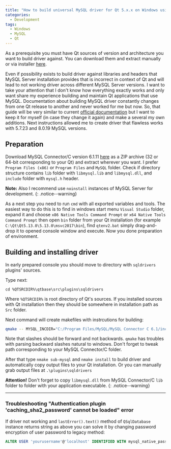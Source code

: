 ```yaml
---
title: "How to build universal MySQL driver for Qt 5.x.x on Windows using MSVC"
categories:
  - Development
tags:
  - Windows
  - MySQL
  - Qt
---
```


As a prerequisite you must have Qt sources of version and architecture you want to build driver against. You can download them and extract manually or via installer [here](https://download.qt.io/archive/qt/).

Even if possibility exists to build driver against libraries and headers that MySQL Server installation provides that is incorrect in context of Qt and will lead to not working driver across different MySQL Server versions. I want to take your attention that I don't know how everything exactly works and only want share my experience building and maintain Qt applications that use MySQL. Documentation about building MySQL driver constantly changes from one Qt release to another and never worked for me but now. So, that guide will be very similar to current [official documentation](https://doc.qt.io/qt-5/sql-driver.html#how-to-build-the-qmysql-plugin-on-windows) but I want to keep it for myself (in case they change it again) and make a several my own additions. Next instructions allowed me to create driver that flawless works with 5.7.23 and 8.0.19 MySQL versions.

## Preparation

Download MySQL Connector/C version 6.1.11 [here](https://downloads.mysql.com/archives/c-c/) as a ZIP archive (32 or 64-bit corresponding to your Qt) and extract wherever you want. I prefer `Program Files (x86)` or `Program Files` and `MySQL` folder. Check if directory structure contains `lib` folder with `libmysql.lib` and `libmysql.dll`, and `include` folder with `mysql.h` header. 

**Note:** Also I recommend use `noinstall` instances of MySQL Server for development.
{: .notice--warning}

As a next step you need to run `cmd` with all exported variables and tools. The easiest way to do this is to find in windows start menu  `Visual Studio` folder, expand it and choose `x86 Native Tools Command Prompt` or `x64 Native Tools Command Prompt` then open `bin` folder from your Qt installation (for example `C:\Qt\Qt5.13.0\5.13.0\msvc2017\bin`), find `qtenv2.bat` simply drag-and-drop it to opened console window and execute. Now you done preparation of environment.

## Building and installing driver

In early prepared console you should move to directory with `sqldrivers` plugins' sources. 

Type next: 
```
cd %QTSRCDIR%\qtbase\src\plugins\sqldrivers
```

Where `%QTSRCDIR%`  is root directory of Qt's sources. If you installed sources with Qt installation then they should be somewhere in installation path as `Src` folder.

Next command will create makefiles with instrcutions for building:

```bash
qmake -- MYSQL_INCDIR="C:/Program Files/MySQL/MySQL Connector C 6.1/include" MYSQL_LIBDIR="C:/Program Files/MySQL/MySQL Connector C 6.1/lib"
```

Note that slashes should be forward and not backwards. `qmake` has troubles with parsing backward slashes natural to windows. Don't forget to tweak path corresponding to your MySQL Connector/C folder.

After that type `nmake sub-mysql` and `nmake install` to build driver and automatically copy output files to your Qt installation. Or you can manually grab output files at `.\plugins\sqldrivers`

**Attention!** Don't forget to copy `libmysql.dll` from MySQL Connector/C `lib` folder to folder with your application executable.
{: .notice--warning}

---

### Troubleshooting "Authentication plugin 'caching_sha2_password' cannot be loaded" error

If driver not working and `lastError().text()` method of `QSqlDatabase` instance returns string as above you can solve it by changing password encryption of user password to legacy method:

```sql
ALTER USER 'yourusername'@'localhost' IDENTIFIED WITH mysql_native_password BY 'youpassword';
```





